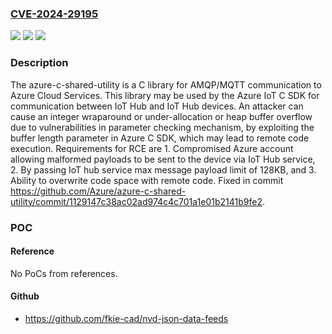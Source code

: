 ### [CVE-2024-29195](https://cve.mitre.org/cgi-bin/cvename.cgi?name=CVE-2024-29195)
![](https://img.shields.io/static/v1?label=Product&message=azure-c-shared-utility&color=blue)
![](https://img.shields.io/static/v1?label=Version&message=%3D%20%3C%202024-02-08%20&color=brighgreen)
![](https://img.shields.io/static/v1?label=Vulnerability&message=CWE-120%3A%20Buffer%20Copy%20without%20Checking%20Size%20of%20Input%20('Classic%20Buffer%20Overflow')&color=brighgreen)

### Description

The azure-c-shared-utility is a C library for AMQP/MQTT communication to Azure Cloud Services. This library may be used by the Azure IoT C SDK for communication between IoT Hub and IoT Hub devices. An attacker can cause an integer wraparound or under-allocation or heap buffer overflow due to vulnerabilities in parameter checking mechanism, by exploiting the buffer length parameter in Azure C SDK, which may lead to remote code execution. Requirements for RCE are 1. Compromised Azure account allowing malformed payloads to be sent to the device via IoT Hub service, 2. By passing IoT hub service max message payload limit of 128KB, and 3. Ability to overwrite code space with remote code. Fixed in commit https://github.com/Azure/azure-c-shared-utility/commit/1129147c38ac02ad974c4c701a1e01b2141b9fe2.

### POC

#### Reference
No PoCs from references.

#### Github
- https://github.com/fkie-cad/nvd-json-data-feeds

